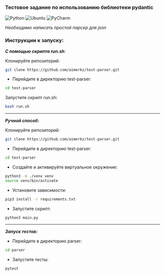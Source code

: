 ### Тестовое задание по использованию библиотеки pydantic
![Python](https://img.shields.io/badge/python-3670A0?style=for-the-badge&logo=python&logoColor=ffdd54)
![Ubuntu](https://img.shields.io/badge/Ubuntu-E95420?style=for-the-badge&logo=ubuntu&logoColor=white)
![PyCharm](https://img.shields.io/badge/pycharm-143?style=for-the-badge&logo=pycharm&logoColor=black&color=black&labelColor=green)

*Необходимо написать простой парсер для json*

### Инструкции к запуску:

***С помощью скрипта run.sh***:

Клонируйте репозиторий: 
```sh
git clone https://github.com/aimerkz/test-parser.git
```
- Перейдите в директорию test-parser:
```sh
cd test-parser
```
Запустите скрипт run.sh:
```sh
bash run.sh
```
---
***Ручной способ:***

Клонируйте репозиторий: 
```sh
git clone https://github.com/aimerkz/test-parser.git
```
- Перейдите в директорию test-parser:
```sh
cd test-parser
```
- Создайте и активируйте виртуальное окружение:
```sh
python3 -m ./venv venv
source venv/bin/activate
```
- Установите зависимости:
```sh
pip3 install -r requirements.txt
```
- Запустите скрипт:
```sh
python3 main.py
```
---
***Запуск тестов:***
- Перейдите в директорию parser:
```sh
cd parser
```
- Запустите тесты:
```sh
pytest
```